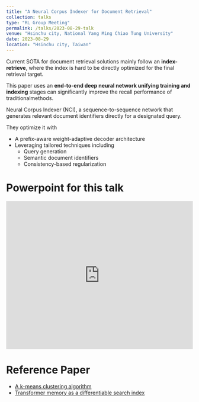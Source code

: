 ```yaml
---
title: "A Neural Corpus Indexer for Document Retrieval"
collection: talks
type: "RL Group Meeting"
permalink: /talks/2023-08-29-talk
venue: "Hsinchu city, National Yang Ming Chiao Tung University"
date: 2023-08-29
location: "Hsinchu city, Taiwan"
---
```


Current SOTA for document retrieval solutions mainly follow an **index-retrieve**, where the index is hard to be directly optimized for the final retrieval target.

This paper uses an **end-to-end deep neural network unifying training and indexing** stages can significantly improve the recall performance of traditionalmethods.

Neural Corpus Indexer (NCI), a sequence-to-sequence network that generates relevant document identifiers directly for a designated query.

They optimize it with
- A prefix-aware weight-adaptive decoder architecture
- Leveraging tailored techniques including
    - Query generation
    - Semantic document identifiers
    - Consistency-based regularization

Powerpoint for this talk
=====
<iframe src="https://www.slideshare.net/slideshow/embed_code/key/uLAllUVhDgjZ8N?hostedIn=slideshare&page=upload" width="100%" height="400" frameborder="0" marginwidth="0" marginheight="0" scrolling="no"></iframe>

Reference Paper
=====
- [A k-means clustering algorithm](https://academic.oup.com/jrsssc/article-abstract/28/1/100/6953842)
- [Transformer memory as a differentiable search index](https://arxiv.org/abs/2202.06991)
